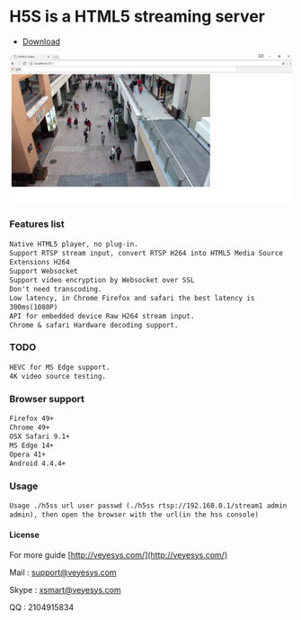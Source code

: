 # H5S is a HTML5 streaming server #

*  [Download](https://sourceforge.net/projects/vscloud/files/H5Stream/)

![](https://raw.githubusercontent.com/xsmart/ve-img/master/h5stream/h5s.png)

### Features list ###
	Native HTML5 player, no plug-in.
	Support RTSP stream input, convert RTSP H264 into HTML5 Media Source Extensions H264
	Support Websocket 
	Support video encryption by Websocket over SSL
	Don't need transcoding.
	Low latency, in Chrome Firefox and safari the best latency is 300ms(1080P)
	API for embedded device Raw H264 stream input.
	Chrome & safari Hardware decoding support.

### TODO ###
	HEVC for MS Edge support.
	4K video source testing.

### Browser support ###
	Firefox 49+
	Chrome 49+
	OSX Safari 9.1+
	MS Edge 14+
	Opera 41+
	Android 4.4.4+

### Usage ###	
	Usage ./h5ss url user passwd (./h5ss rtsp://192.168.0.1/stream1 admin admin), then open the browser with the url(in the hss console)

#### License ####


For more guide
[http://veyesys.com/](http://veyesys.com/)

Mail  : [support@veyesys.com](support@veyesys.com)

Skype : xsmart@veyesys.com

QQ    : 2104915834
